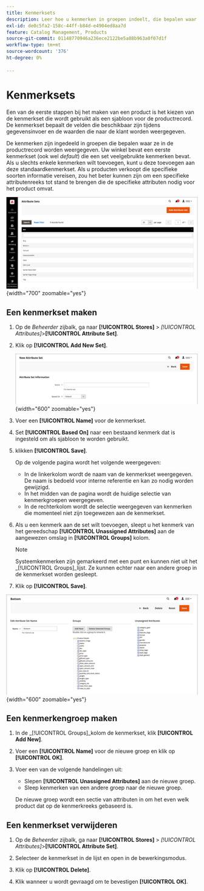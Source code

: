 ```yaml
---
title: Kenmerksets
description: Leer hoe u kenmerken in groepen indeelt, die bepalen waar ze in de productrecord worden weergegeven.
exl-id: de0c5fa2-158c-44ff-b84d-e4904ed8aa7d
feature: Catalog Management, Products
source-git-commit: 01148770946a236ece2122be5a88b963a0f07d1f
workflow-type: tm+mt
source-wordcount: '376'
ht-degree: 0%

---
```


# Kenmerksets

Een van de eerste stappen bij het maken van een product is het kiezen van de kenmerkset die wordt gebruikt als een sjabloon voor de productrecord. De kenmerkset bepaalt de velden die beschikbaar zijn tijdens gegevensinvoer en de waarden die naar de klant worden weergegeven.

De kenmerken zijn ingedeeld in groepen die bepalen waar ze in de productrecord worden weergegeven. Uw winkel bevat een eerste kenmerkset (ook wel _default_) die een set veelgebruikte kenmerken bevat. Als u slechts enkele kenmerken wilt toevoegen, kunt u deze toevoegen aan deze standaardkenmerkset. Als u producten verkoopt die specifieke soorten informatie vereisen, zou het beter kunnen zijn om een specifieke attributenreeks tot stand te brengen die de specifieke attributen nodig voor het product omvat.

![Kenmerksets](./assets/attribute-sets.png){width="700" zoomable="yes"}

## Een kenmerkset maken

1. Op de _Beheerder_ zijbalk, ga naar **[!UICONTROL Stores]** > _[!UICONTROL Attributes]_>**[!UICONTROL Attribute Set]**.

1. Klik op **[!UICONTROL Add New Set]**.

   ![Kenmerkset - naam bewerken](./assets/attribute-set-new.png){width="600" zoomable="yes"}

1. Voer een **[!UICONTROL Name]** voor de kenmerkset.

1. Set **[!UICONTROL Based On]** naar een bestaand kenmerk dat is ingesteld om als sjabloon te worden gebruikt.

1. klikken **[!UICONTROL Save]**.

   Op de volgende pagina wordt het volgende weergegeven:

   - In de linkerkolom wordt de naam van de kenmerkset weergegeven. De naam is bedoeld voor interne referentie en kan zo nodig worden gewijzigd.
   - In het midden van de pagina wordt de huidige selectie van kenmerkgroepen weergegeven.
   - In de rechterkolom wordt de selectie weergegeven van kenmerken die momenteel niet zijn toegewezen aan de kenmerkset.

1. Als u een kenmerk aan de set wilt toevoegen, sleept u het kenmerk van het gereedschap **[!UICONTROL Unassigned Attributes]** aan de aangewezen omslag in **[!UICONTROL Groups]** kolom.

   >[!NOTE]
   >
   >Systeemkenmerken zijn gemarkeerd met een punt en kunnen niet uit het _[!UICONTROL Groups]_lijst. Ze kunnen echter naar een andere groep in de kenmerkset worden gesleept.

1. Klik op **[!UICONTROL Save]**.

![Kenmerkset - bewerken](./assets/attribute-set-edit.png){width="600" zoomable="yes"}

## Een kenmerkengroep maken

1. In de _[!UICONTROL Groups]_kolom de kenmerkset, klik **[!UICONTROL Add New]**.

1. Voer een **[!UICONTROL Name]** voor de nieuwe groep en klik op **[!UICONTROL OK]**.

1. Voer een van de volgende handelingen uit:

   - Slepen **[!UICONTROL Unassigned Attributes]** aan de nieuwe groep.
   - Sleep kenmerken van een andere groep naar de nieuwe groep.

   De nieuwe groep wordt een sectie van attributen in om het even welk product dat op de kenmerkreeks gebaseerd is.

## Een kenmerkset verwijderen

1. Op de _Beheerder_ zijbalk, ga naar **[!UICONTROL Stores]** > _[!UICONTROL Attributes]_>**[!UICONTROL Attribute Set]**.

1. Selecteer de kenmerkset in de lijst en open in de bewerkingsmodus.

1. Klik op **[!UICONTROL Delete]**.

1. Klik wanneer u wordt gevraagd om te bevestigen **[!UICONTROL OK]**.
